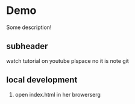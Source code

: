 # Demo

Some description!

## subheader

watch tutorial on youtube plspace
no it is note
git

## local development

1. open index.html in her browerserg